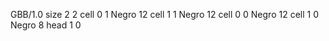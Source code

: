 <gs-board without-header> GBB/1.0
size 2 2
cell 0 1 Negro 12 
cell 1 1 Negro 12 
cell 0 0 Negro 12 
cell 1 0 Negro 8 
head 1 0 </gs-board>